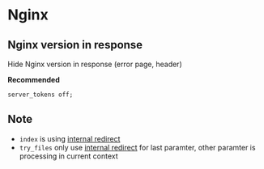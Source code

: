 # Nginx

## Nginx version in response

Hide Nginx version in response (error page, header)

**Recommended**

```nginx
server_tokens off;
```

## Note

- `index` is using [internal redirect](./Location.md#internal-location)
- `try_files` only use [internal redirect](./Location.md#internal-location) for last paramter, other paramter is processing in current context
